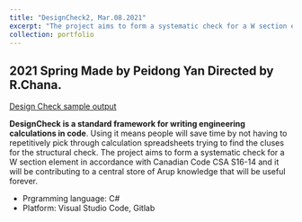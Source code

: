```yaml
---
title: "DesignCheck2, Mar.08.2021"
excerpt: "The project aims to form a systematic check for a W section element in accordance with Canadian Code CSA S16-14<br/><img src='/LY.github.io/images/designcheck.png' width='40%' height = '40%'>"
collection: portfolio
---
```


2021 Spring Made by **Peidong Yan** Directed by **R.Chana**. 
---

[Design Check sample output](https://lorenyan98.github.io/LY.github.io/files/DesignCheck2.Structural.CombinedBeamChecks.pdf)

**DesignCheck is a standard framework for writing engineering calculations in code**. Using it means people will save time by not having to repetitively pick through calculation spreadsheets trying to find the cluses for the structural check. The project aims to form a systematic check for a W section element in accordance with Canadian Code CSA S16-14 and it will be contributing to a central store of Arup knowledge that will be useful forever.

* Prgramming language: C#
* Platform: Visual Studio Code, Gitlab

